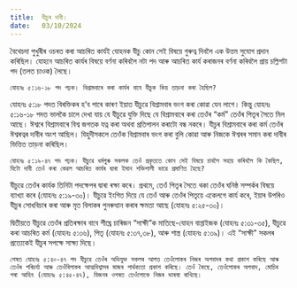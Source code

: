 ```yaml
---
title:  যীচুৰ দাবী।
date:   03/10/2024
---
```


বৈথেচদা পুখুৰীৰ ওচৰত কৰা আচৰিত কাৰ্যই যোহনক যীচু কোন সেই বিষয়ে গুৰুত্ব দিবলৈ এক উত্তম সুযোগ প্ৰদান কৰিছিল। যোহনে আচৰিত কাৰ্যৰ বিষয়ে বৰ্ণনা কৰিবলৈ নটা পদ আৰু আচৰিত কাৰ্য কৰাজনৰ বৰ্ণনা কৰিবলৈ প্ৰায় চল্লিশটা পদ (তলত চাওক) লৈছে।

`যোহনঃ ৫:১৬-১৮ পদ পঢ়ক। বিশ্ৰামবাৰে কৰা কাৰ্যৰ বাবে যীচুক কিয় তাড়না কৰা হৈছিল?`

যোহনঃ ৫:১৮ পদত বিৰক্তিকৰ হ’ব পাৰে কাৰণ ইয়াত যীচুৱে বিশ্ৰামবাৰ ভংগ কৰা কোৱা যেন লাগে। কিন্তু যোহনঃ ৫:১৬-১৮ পদত ভালকৈ চালে দেখা যায় যে যীচুৱে যুক্তি দিছে যে বিশ্ৰামবাৰে কৰা তেওঁৰ “কৰ্ম” তেওঁৰ পিতৃৰ সৈতে মিল আছে। ঈশ্বৰে বিশ্ৰামবাৰে বিশ্ব জগতক যত্ন কৰা অথবা প্ৰতিপালন কৰাটো বন্ধ নকৰে। যীচুৰ বিশ্ৰামবাৰে কৰা কৰ্ম তেওঁৰ ঈশ্বৰত্বৰ দাবীৰ অংশ আছিল। যিহুদীসকলে তেওঁক বিশ্ৰামবাৰ ভংগ কৰা বুলি কোৱা আৰু নিজকে ঈশ্বৰৰ সমান কৰা দাবীৰ ভিত্তিত তাড়না কৰিছিল।

`যোহনঃ ৫:১৯-৪৭ পদ পঢ়ক। যীচুৱে ধৰ্মগুৰু সকলক তেওঁ প্ৰকৃততে কোন সেই বিষয়ে চাবলৈ সহায় কৰিবলৈ কি কৈছিল, যিটো দাবী তেওঁ কৰা কেৱল আচৰিত কাৰ্যৰ দ্বাৰা ইমান শক্তিশালী ভাৱে প্ৰমাণিত হৈছে?`

যীচুৱে তেওঁৰ কাৰ্যক তিনিটা পদক্ষেপৰ দ্বাৰা ৰক্ষা কৰে। প্ৰথমে, তেওঁ পিতৃৰ সৈতে থকা তেওঁৰ ঘনিষ্ঠ সম্পৰ্কৰ বিষয়ে ব্যাখ্যা কৰে (যোহনঃ ৫:১৯-৩০)। যীচুৱে ইংগিত দিয়ে যে তেওঁ আৰু তেওঁৰ পিতৃয়ে একেলগে কাৰ্য কৰে, ইয়াৰ উপৰিও যীচুৰ সোধবিচাৰ কৰা আৰু মৃত বিলাকৰ পুনৰুত্থান কৰাৰ ক্ষমতা আছে (যোহনঃ ৫:২৫-৩০)।

দ্বিতীয়তে যীচুৱে তেওঁৰ প্ৰতিৰক্ষাৰ বাবে শীঘ্ৰে চাৰিজন “সাক্ষী”ক মাতিছে-যোহন বাপ্তাইজক (যোহনঃ ৫:৩১-৩৫), যীচুৱে কৰা আচৰিত কৰ্ম (যোহনঃ ৫:৩৬), পিতৃ (যোহনঃ ৫:৩৭,৩৮), আৰু শাস্ত্ৰ (যোহনঃ ৫:৩৯)। এই “সাক্ষী” সকলৰ প্ৰত্যেকেই যীচুৰ সপক্ষে সাক্ষ্য দিছে।

`শেষত যোহনঃ ৫:৪০-৪৭ পদ যীচুৱে তেওঁৰ অভিযুক্ত সকলৰ আগত তেওঁলোকৰ নিজৰ অপবাদৰ কথা প্ৰকাশ কৰিছে আৰু তেওঁৰ পৰিচৰ্যা আৰু তেওঁবিলাকৰ আত্মবিশ্বাসৰ মাজৰ পাৰ্থক্যতা প্ৰকাশ কৰিছে। তেওঁ কৈছে, তেওঁলোকৰ অপবাদ, মোচিৰ পৰা আহিব (যোহনঃ ৫:৪৫-৪৭), যিজনৰ ওপৰত তেওঁলোকে নিজৰ ভাৰষা ৰাখিছে।`
